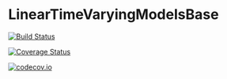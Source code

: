# LinearTimeVaryingModelsBase

[![Build Status](https://travis-ci.org/baggepinnen/LinearTimeVaryingModelsBase.jl.svg?branch=master)](https://travis-ci.org/baggepinnen/LinearTimeVaryingModelsBase.jl)

[![Coverage Status](https://coveralls.io/repos/baggepinnen/LinearTimeVaryingModelsBase.jl/badge.svg?branch=master&service=github)](https://coveralls.io/github/baggepinnen/LinearTimeVaryingModelsBase.jl?branch=master)

[![codecov.io](http://codecov.io/github/baggepinnen/LinearTimeVaryingModelsBase.jl/coverage.svg?branch=master)](http://codecov.io/github/baggepinnen/LinearTimeVaryingModelsBase.jl?branch=master)
